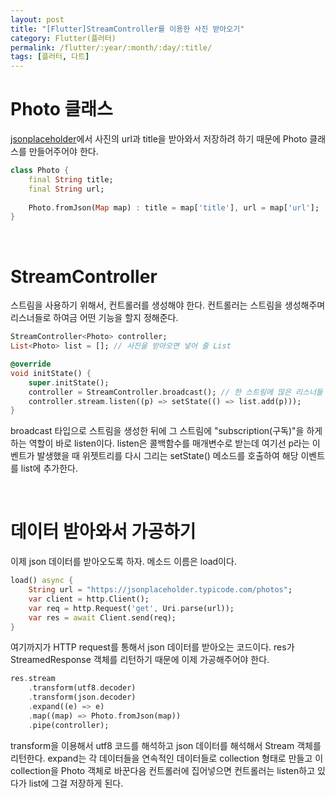 ```yaml
---
layout: post
title: "[Flutter]StreamController를 이용한 사진 받아오기"
category: Flutter(플러터)
permalink: /flutter/:year/:month/:day/:title/
tags: [플러터, 다트]
---
```


# Photo 클래스

[jsonplaceholder](https://jsonplaceholder.typicode.com/photos)에서 사진의 url과 title을 받아와서 저장하려 하기 때문에 Photo 클래스를 만들어주어야 한다.

```dart
class Photo {
    final String title;
    final String url;
    
    Photo.fromJson(Map map) : title = map['title'], url = map['url'];
}
```

<br>

# StreamController

스트림을 사용하기 위해서, 컨트롤러를 생성해야 한다. 컨트롤러는 스트림을 생성해주며 리스너들로 하여금 어떤 기능을 할지 정해준다.

```dart
StreamController<Photo> controller;
List<Photo> list = []; // 사진을 받아오면 넣어 줄 List

@override
void initState() {
    super.initState();
    controller = StreamController.broadcast(); // 한 스트림에 많은 리스너들 등록
    controller.stream.listen((p) => setState(() => list.add(p)));
}
```

broadcast 타입으로 스트림을 생성한 뒤에 그 스트림에 "subscription(구독)"을 하게 하는 역할이 바로 listen이다. listen은 콜백함수를 매개변수로 받는데 여기선 p라는 이벤트가 발생했을 때 위젯트리를 다시 그리는 setState() 메소드를 호출하여 해당 이벤트를 list에 추가한다.

<br>

# 데이터 받아와서 가공하기

이제 json 데이터를 받아오도록 하자. 메소드 이름은 load이다.

```dart
load() async {
    String url = "https://jsonplaceholder.typicode.com/photos";
    var client = http.Client();
    var req = http.Request('get', Uri.parse(url));
    var res = await Client.send(req);
}
```

여기까지가 HTTP request를 통해서 json 데이터를 받아오는 코드이다. res가 StreamedResponse 객체를 리턴하기 때문에 이제 가공해주어야 한다.

```dart
res.stream
    .transform(utf8.decoder)
    .transform(json.decoder)
    .expand((e) => e)
    .map((map) => Photo.fromJson(map))
    .pipe(controller);
```

transform을 이용해서 utf8 코드를 해석하고 json 데이터를 해석해서 Stream 객체를 리턴한다. expand는 각 데이터들을 연속적인 데이터들로 collection 형태로 만들고 이 collection을 Photo 객체로 바꾼다음 컨트롤러에 집어넣으면 컨트롤러는 listen하고 있다가 list에 그걸 저장하게 된다.